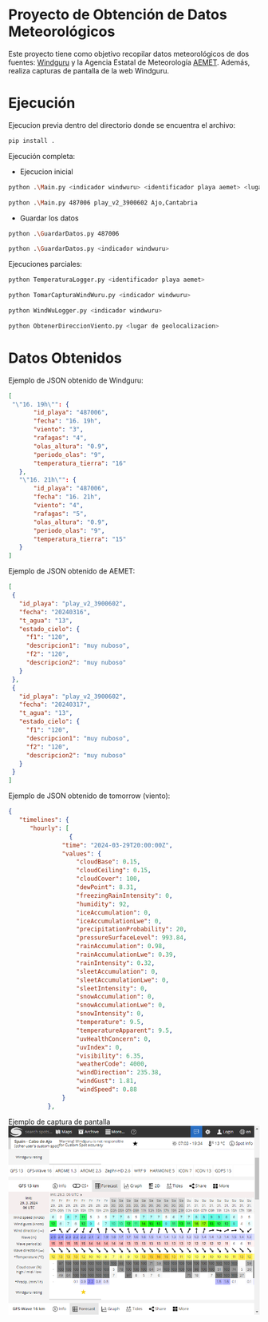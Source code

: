 # Proyecto de Obtención de Datos Meteorológicos
Este proyecto tiene como objetivo recopilar datos meteorológicos de dos fuentes: [Windguru](https://www.windguru.cz/) y la Agencia Estatal de Meteorología [AEMET](https://www.aemet.es/). Además, realiza capturas de pantalla de la web Windguru.

# Ejecución

Ejecucion previa dentro del directorio donde se encuentra el archivo:
```bash
pip install .
```

Ejecución completa:

* Ejecucion inicial

```bash
python .\Main.py <indicador windwuru> <identificador playa aemet> <lugar de geolocalizacion>
```
```bash
python .\Main.py 487006 play_v2_3900602 Ajo,Cantabria
```
* Guardar los datos

```bash
python .\GuardarDatos.py 487006
```
```bash
python .\GuardarDatos.py <indicador windwuru>
```
Ejecuciones parciales:

```bash
python TemperaturaLogger.py <identificador playa aemet>
```


```bash
python TomarCapturaWindWuru.py <indicador windwuru>
```


```bash
python WindWuLogger.py <indicador windwuru>
```
```bash
python ObtenerDireccionViento.py <lugar de geolocalizacion>
```

# Datos Obtenidos
Ejemplo de JSON obtenido de Windguru:

 ```json
[
  "\"16. 19h\"": {
        "id_playa": "487006",
        "fecha": "16. 19h",
        "viento": "3",
        "rafagas": "4",
        "olas_altura": "0.9",
        "periodo_olas": "9",
        "temperatura_tierra": "16"
    },
    "\"16. 21h\"": {
        "id_playa": "487006",
        "fecha": "16. 21h",
        "viento": "4",
        "rafagas": "5",
        "olas_altura": "0.9",
        "periodo_olas": "9",
        "temperatura_tierra": "15"
    }
]
 ```


Ejemplo de JSON obtenido de AEMET:

 ```json
[
  {
    "id_playa": "play_v2_3900602",
    "fecha": "20240316",
    "t_agua": "13",
    "estado_cielo": {
      "f1": "120",
      "descripcion1": "muy nuboso",
      "f2": "120",
      "descripcion2": "muy nuboso"
    }
  },
  {
    "id_playa": "play_v2_3900602",
    "fecha": "20240317",
    "t_agua": "13",
    "estado_cielo": {
      "f1": "120",
      "descripcion1": "muy nuboso",
      "f2": "120",
      "descripcion2": "muy nuboso"
    }
  }
]
 ```


Ejemplo de JSON obtenido de tomorrow (viento):

 ```json
{
    "timelines": {
       "hourly": [
                  {
                "time": "2024-03-29T20:00:00Z",
                "values": {
                    "cloudBase": 0.15,
                    "cloudCeiling": 0.15,
                    "cloudCover": 100,
                    "dewPoint": 8.31,
                    "freezingRainIntensity": 0,
                    "humidity": 92,
                    "iceAccumulation": 0,
                    "iceAccumulationLwe": 0,
                    "precipitationProbability": 20,
                    "pressureSurfaceLevel": 993.84,
                    "rainAccumulation": 0.98,
                    "rainAccumulationLwe": 0.39,
                    "rainIntensity": 0.32,
                    "sleetAccumulation": 0,
                    "sleetAccumulationLwe": 0,
                    "sleetIntensity": 0,
                    "snowAccumulation": 0,
                    "snowAccumulationLwe": 0,
                    "snowIntensity": 0,
                    "temperature": 9.5,
                    "temperatureApparent": 9.5,
                    "uvHealthConcern": 0,
                    "uvIndex": 0,
                    "visibility": 6.35,
                    "weatherCode": 4000,
                    "windDirection": 235.38,
                    "windGust": 1.81,
                    "windSpeed": 0.88
                }
            },
 ```

Ejemplo de captura de pantalla
![Captura de Pantalla de Windguru](data_buceo/capturas/windguru_2024_03_29_16_25.png)

